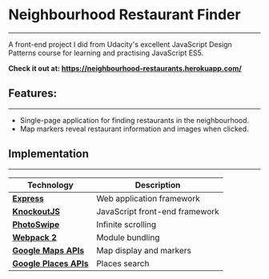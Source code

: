 # Neighbourhood Restaurant Finder
------

A front-end project I did from Udacity's excellent JavaScript Design Patterns course for learning and practising JavaScript ES5.

<strong>Check it out at: https://neighbourhood-restaurants.herokuapp.com/</strong>

## Features:
------

- Single-page application for finding restaurants in the neighbourhood.
- Map markers reveal restaurant information and images when clicked.
 
## Implementation
------

| Technology | Description |
|------|-------------|
| [<b>Express</b>](https://expressjs.com/) | Web application framework |
| [<b>KnockoutJS</b>](https://knockoutjs.com/) |  JavaScript front-end framework |
| [<b>PhotoSwipe</b>](https://github.com/RealScout/redux-infinite-scroll) | Infinite scrolling |
| [<b>Webpack 2</b>](https://webpack.github.io/) | Module bundling |
| [<b>Google Maps APIs</b>](https://developers.google.com/maps/) | Map display and markers |
| [<b>Google Places APIs</b>](https://developers.google.com/places/) | Places search |
